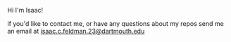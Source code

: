 Hi I'm Isaac!

if you'd like to contact me, or have any questions about my repos send me an email at
[isaac.c.feldman.23@dartmouth.edu](mailto:isaac.c.feldman.23@dartmouth.edu)
